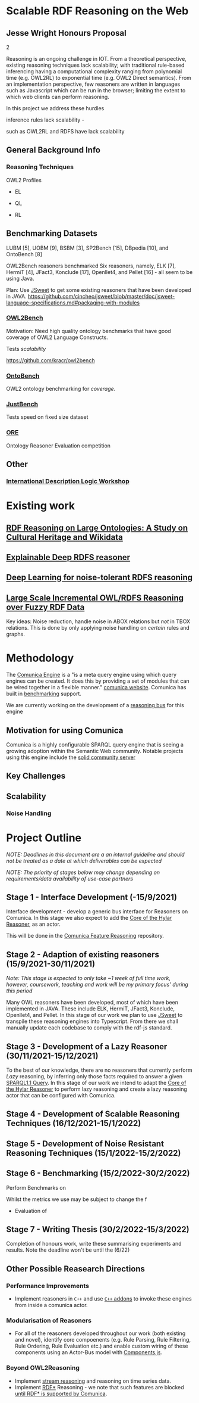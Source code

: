 # Scalable RDF Reasoning on the Web 
## Jesse Wright Honours Proposal

2

Reasoning is an ongoing challenge in IOT. From a theoretical perspective, existing reasoning techniques lack scalability; with traditional rule-based inferencing having a computational complexity ranging from polynomial time (e.g. OWL2RL) to exponential time (e.g. OWL2 Direct semantics). From an implementation perspective, few reasoners are written in languages such as Javascript which can be run in the browser; limiting the extent to which web clients can perform reasoning.

In this project we address these hurdles 


inference rules lack scalability - 

 such as OWL2RL and RDFS have lack scalability





## General Background Info

### Reasoning Techniques

OWL2 Profiles

 - EL

 - QL

 - RL



## Benchmarking Datasets

 LUBM [5], UOBM [9], BSBM  [3], SP2Bench  [15], DBpedia  [10], and OntoBench  [8]

OWL2Bench reasoners benchmarked
Six reasoners, namely, ELK  [7], HermiT  [4], JFact3, Konclude  [17], Openllet4, and Pellet  [16] - all seem to be using Java.

Plan: Use [JSweet](https://github.com/cincheo/jsweet) to get some existing reasoners that have been developed in JAVA. https://github.com/cincheo/jsweet/blob/master/doc/jsweet-language-specifications.md#packaging-with-modules

### [OWL2Bench](https://link.springer.com/content/pdf/10.1007%2F978-3-030-62466-8.pdf)

Motivation: Need high quality ontology benchmarks that have good coverage of OWL2 Language Constructs.

Tests *scalability*

https://github.com/kracr/owl2bench

### [OntoBench](https://link.springer.com/chapter/10.1007%2F978-3-319-46547-0_13)

OWL2 ontology benchmarking for *coverage*.

### [JustBench](https://link.springer.com/chapter/10.1007%2F978-3-642-17746-0_3)

Tests speed on fixed size dataset

### [ORE](https://link.springer.com/chapter/10.1007%2F978-3-319-46547-0_17)

Ontology Reasoner Evaluation competition


## Other

### [International Description Logic Workshop](http://dl.kr.org/)

# Existing work
## [RDF Reasoning on Large Ontologies: A Study on Cultural Heritage and Wikidata](https://ieeexplore.ieee.org/abstract/document/7881709)

## [Explainable Deep RDFS reasoner](https://arxiv.org/pdf/2002.03514.pdf)

## [Deep Learning for noise-tolerant RDFS reasoning](http://www.semantic-web-journal.net/system/files/swj2186.pdf)

## [Large Scale Incremental OWL/RDFS Reasoning over Fuzzy RDF Data](https://ieeexplore-ieee-org.virtual.anu.edu.au/stamp/stamp.jsp?tp=&arnumber=7881709)

Key ideas:
Noise reduction, handle noise in ABOX relations but *not* in TBOX relations. This is done by only applying noise handling on *certain* rules and graphs.

# Methodology

The [Comunica Engine](https://github.com/comunica/comunica) is a "is a meta query engine using which query engines can be created. It does this by providing a set of modules that can be wired together in a flexible manner." [comunica website](https://comunica.dev/about/). Comunica has built in [benchmarking](https://github.com/comunica/comunica#benchmarking) support.

We are currently working on the development of a [reasoning bus](https://github.com/comunica/comunica-feature-reasoning) for this engine

## Motivation for using Comunica

Comunica is a highly configurable SPARQL query engine that is seeing a growing adoption within the Semantic Web community. Notable projects using this engine include the [solid community server](https://github.com/solid/community-server/blob/main/package.json)

## Key Challenges

## Scalability

### Noise Handling


# Project Outline

*NOTE: Deadlines in this document are a an internal guideline and should not be treated as a date at which deliverables can be expected*

*NOTE: The priority of stages below may change depending on requirements/data availability of use-case partners*

## Stage 1 - Interface Development (-15/9/2021)

Interface development - develop a generic bus interface for Reasoners on Comunica. In this stage we also expect to add the [Core of the Hylar Reasoner](https://github.com/jeswr/hylar-core), as an actor.

This will be done in the [Comunica Feature Reasoning](https://github.com/comunica/comunica-feature-reasoning) repository.

## Stage 2 - Adaption of existing reasoners (15/9/2021-30/11/2021)

*Note: This stage is expected to only take ~1 week of full time work, however, coursework, teaching and work will be my primary focus' during this period*

Many OWL reasoners have been developed, most of which have been implemented in JAVA. These include ELK, HermiT, JFact3, Konclude, Openllet4, and Pellet. In this stage of our work we plan to use [JSweet](https://github.com/cincheo/jsweet) to transpile these reasoning engines into Typescript.
From there we shall manually update each codebase to comply with the rdf-js standard.

## Stage 3 - Development of a Lazy Reasoner (30/11/2021-15/12/2021)

To the best of our knowledge, there are no reasoners that currently perform *Lazy* reasoning, by inferring only those facts required to answer a given [SPARQL1.1 Query](https://www.w3.org/TR/sparql11-query/). In this stage of our work we intend to adapt the [Core of the Hylar Reasoner](https://github.com/jeswr/hylar-core) to perform lazy reasoning and create a lazy reasoning actor that can be configured with Comunica.

## Stage 4 - Development of Scalable Reasoning Techniques (16/12/2021-15/1/2022)



## Stage 5 - Development of Noise Resistant Reasoning Techniques (15/1/2022-15/2/2022)

## Stage 6 - Benchmarking (15/2/2022-30/2/2022)

Perform Benchmarks on 

Whilst the metrics we use may be subject to change the f

 - Evaluation of

## Stage 7 - Writing Thesis (30/2/2022-15/3/2022)

Completion of honours work, write these summarising experiments and results. Note the deadline won't be until the (6/22)

## Other Possible Reasearch Directions

### Performance Improvements
 - Implement reasoners in `C++` and use [`C++` addons](https://nodejs.org/api/addons.html) to invoke these engines from inside a comunica actor.

### Modularisation of Reasoners
 - For all of the reasoners developed throughout our work (both existing and novel), identify core compoenents (e.g.  Rule Parsing, Rule Filtering, Rule Ordering, Rule Evaluation etc.) and enable custom wiring of these components using an Actor-Bus model with [Components.js](https://componentsjs.readthedocs.io/en/latest/).

### Beyond OWL2Reasoning
 - Implement [stream reasoning](http://streamreasoning.org/slides/2016/10/rsp2016_01_rsp-introduction.pdf) and reasoning on time series data.
 - Implement [RDF\*](https://w3c.github.io/rdf-star/cg-spec/editors_draft.html) Reasoning - we note that such features are blocked [until RDF\* is supported by Comunica](https://github.com/comunica/comunica/issues/594).

<style>
.footer {
  display: !important none;
}
</style>
